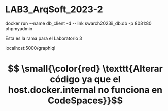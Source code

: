 # LAB3_ArqSoft_2023-2

docker run --name db_client -d --link swarch2023ii_db:db -p 8081:80 phpmyadmin

Esta es la rama para el Laboratorio 3

localhost:5000/graphiql

# $$ \small{\color{red} \texttt{Alterar código ya que el host.docker.internal no funciona en CodeSpaces}}$$	
